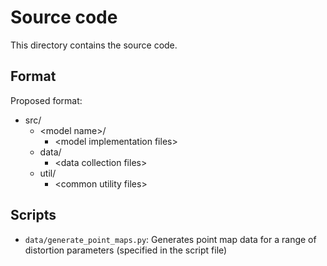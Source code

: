 # Source code

This directory contains the source code.

## Format

Proposed format:

- src/
  - \<model name\>/
    - \<model implementation files\>
  - data/
    - \<data collection files\>
  - util/
    - \<common utility files\>


## Scripts

- `data/generate_point_maps.py`: Generates point map data for a range of distortion parameters (specified in the script file)

